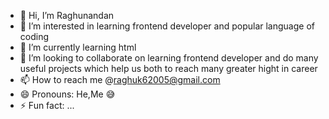 - 👋 Hi, I’m Raghunandan
- 👀 I’m interested in learning frontend developer and popular language of coding
- 🌱 I’m currently learning html 
- 💞️ I’m looking to collaborate on learning frontend developer and do many useful projects which help us both to reach many greater hight in career 
- 📫 How to reach me @raghuk62005@gmail.com
- 😄 Pronouns: He,Me 😅
- ⚡ Fun fact: ...

<!---
RaghunandanO0/RaghunandanO0 is a ✨ special ✨ repository because its `README.md` (this file) appears on your GitHub profile.
You can click the Preview link to take a look at your changes.
--->
